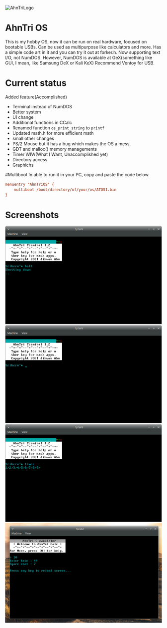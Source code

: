![AhnTriLogo](at.png)
# AhnTri OS
This is my hobby OS, now it can be run on real hardware, focused on bootable USBs.
Can be used as multipurpose like calculators and more. 
Has a simple code art in it and you can try it out at forker.h.
Now supporting text I/O, not NumDOS.
However, NumDOS is available at GeX(something like GUI, I mean, like Samsung DeX or Kali KeX)
Recommend Ventoy for USB.
# Current status
Added feature(Accomplished)
- Terminal instead of NumDOS
- Better system
- UI change
- Additional functions in CCalc
- Renamed function `os_print_string` to `printf`
- Updated math.h for more efficient math
- small other changes
- PS/2 Mouse but it has a bug which makes the OS a mess.
- GDT and malloc() memory managements
- Timer
WIW(What I Want, Unaccomplished yet)
- Directory access
- Graphichs

#Multiboot
In able to run it in your PC, copy and paste the code below.
```INI
menuentry "AhnTriOS" {
	multiboot /boot/directory/of/your/os/ATOS1.bin
}
```
# Screenshots
![Screenshot of 1.2.3](sshot.png)
![Screenshot of 1.2.3](sshot2.png)
![Screenshot of 1.2.3](sshot3.png)
![Screenshot of 1.2.3](sshot4.png)
